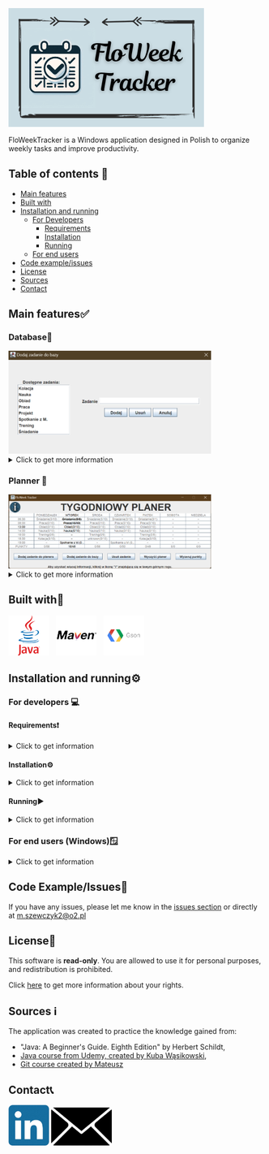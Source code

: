 ![logo.png](pictures-readme/app-pictures/logo.png)

FloWeekTracker is a Windows application designed in Polish to organize weekly tasks and improve productivity.

## Table of contents 📜

* [Main features](#main-features)
* [Built with](#built-with)
* [Installation and running](#installation-and-running)
    * [For Developers](#for-developers)
        * [Requirements](#requirements)
        * [Installation](#installation)
        * [Running](#running)
    * [For end users](#for-end-users-windows)
* [Code example/issues](#code-exampleissues)
* [License](#license)
* [Sources](#sources-ℹ-)
* [Contact](#contact)

## Main features✅

### Database📂

<img src="pictures-readme/app-pictures/database.png" width="400" alt="database">
<details><summary>Click to get more information</summary>

Contains and manages task names to prevent users from entering the same task names. Users can check the task names
list, and also:

<details><summary><b>add task name</b></summary>

![database-addTaskName](pictures-readme/features/database-addTaskName.gif)
</details>
<details><summary><b>remove task name</b></summary>

![database-removeTaskName](pictures-readme/features/database-removeTaskName.gif)
</details>

</details>

### Planner 📆

<img src="pictures-readme/app-pictures/planner-main.png" width="400" alt="planner">
<details><summary>Click to get more information</summary>

Allows creating a personal weekly calendar where each task includes a description, time, weekday, and points. Users can:

<details><summary><b>add task</b></summary>

![planner-addTask.gif](pictures-readme/features/planner-addTask.gif)
</details>
<details><summary><b>edit task</b></summary>

![planner-editTask.gif](pictures-readme/features/planner-editTask.gif)
</details>
<details><summary><b>remove task</b></summary>

![planner-removeTask](pictures-readme/features/planner-removeTask.gif)
</details>
<details><summary><b>check the daily schedule</b></summary>

![planner-showSchedule](pictures-readme/features/planner-showSchedule.gif)
</details>
<details><summary><b>mark task as done</b></summary>

![planer-markAsDone](pictures-readme/features/planner-markAsDone.gif)
</details>
<details><summary><b>delete multiple tasks</b></summary>

![planner-clearCalendar](pictures-readme/features/planner-clearCalendar.gif)
</details>
<details><summary><b>reset points</b></summary>

![planner-resetPoints](pictures-readme/features/planner-resetPoints.gif)
</details>

Users can also check the total points earned for each day as well as the achieved points.
</details>

## Built with🔧

<img src="pictures-readme/logos/Java.png" width="80" alt="Java" style="margin-right: 10px">
<img src="pictures-readme/logos/Maven.png" width="80" alt="Maven" style="margin-right: 10px">
<img src="pictures-readme/logos/Gson.png" width="80" alt="Gson">

## Installation and running⚙️

### For developers 💻

#### Requirements❗

<details><summary>Click to get information</summary>

* <b>Java 22 or newer</b>: to compile and runt the project<br><br>
* <b>Gson 2.10.1 or newer</b>: to convert Java objects to JSON and vice versa<br><br>
* <b>Apache Maven 3.9.6 or newer</b>: to manage projects and built the application<br><br>
* <b>Maven plugins</b>:
    * <u>maven-assembly-plugin 3.6.0</u>: to create app packages with dependencies.
    * <u>maven-compiler-plugin 3.11.0</u>: to compile source code
    * <u>maven-javadoc-plugin 3.6.2</u>: to generate documentation for the project

Make sure that you've got Java 22 and Apache Maven 3.9.6.

You can check your Java version in terminal:

```bash
java -version
```

You can also check your Maven version in terminal:

```bash
mvn -v
```

If you have got an older version, you can download a newer one from:

* <a href="https://www.oracle.com/java/technologies/downloads/">Oracle website</a> (for Java)
* <a href="https://maven.apache.org/download.cgi">Apache Maven website</a> (for Maven)

</details>

#### Installation⚙️

<details><summary>Click to get information</summary>

Clone the repository

```bash
git clone https://github.com/Marika9725/FloWeek-Tracker.git
```

Go to the app folder

```bash
cd FloWeekTracker
```

Build the project

```bash
mvn clean install
```

</details>

#### Running▶️

<details><summary>Click to get information</summary>

```bash
java -jar target/FloWeekTracker-1.0-jar-with-dependencies.jar
```

</details>

### For end users (Windows)🪟

<details><summary>Click to get information</summary>

1. Download FloWeekTracker.exe from the <a href="https://github.com/Marika9725/FloWeek-Tracker/releases">
   releases</a>.<br><br>
2. After downloading the file, run it and follow the displayed instructions to install the application on your
   desktop.<br><br>
3. After installing an application, double-click on the app icon.<br><br>
4. Enjoy using the application.

</details>

## Code Example/Issues🔎

If you have any issues, please let me know in the <a href="https://github.com/Marika9725/FloWeek-Tracker/issues">issues
section</a> or directly at <a href="mailto:m.szewczyk2@o2.pl">m.szewczyk2@o2.pl</a>

## License🔱

This software is **read-only**. You are allowed to use it for personal purposes, and redistribution is prohibited.

Click [here](LICENSE) to get more information about your rights.

## Sources ℹ️ ️

The application was created to practice the knowledge gained from:

* "Java: A Beginner's Guide. Eighth Edition" by Herbert Schildt,
* <a href="https://www.udemy.com/course/kurs-java-od-podstaw-od-zera-do-mastera-zbuduj-wlasne-aplikacje/learn/lecture/24333546?start=0#overview"> Java course from Udemy, created by Kuba Wąsikowski</a>,
* <a href="https://www.youtube.com/watch?v=tvHVafvw16Y&list=PLj-pbEqbjo6AKsJ8oE2pvIqsb15mxdrxs&ab_channel=Zaprogramuj%C5%BBycie">
  Git course created by Mateusz</a>

## Contact📞

<a href="www.linkedin.com/in/maria-szewczyk/">
<img src="pictures-readme/logos/linkedin-logo.png" width="80" alt="linked-in" style="right-margin: 10px"></a>

<a href="mailto:m.szewczyk2@o2.pl">
<img src="pictures-readme/logos/mail.png" alt="e-mail" width="120"></a>
